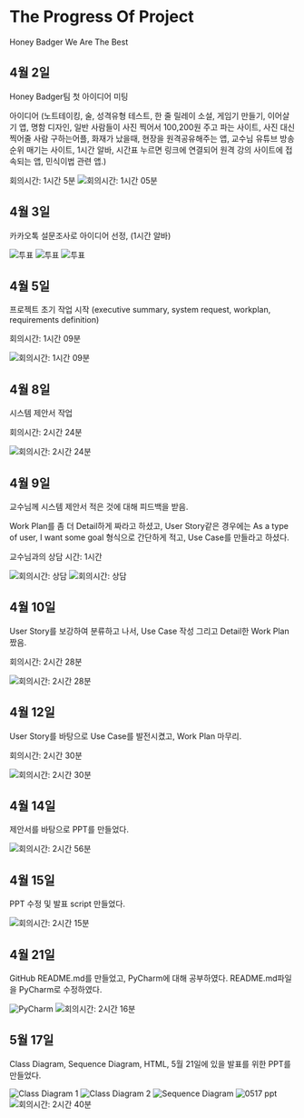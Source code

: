 # The Progress Of Project
Honey Badger We Are The Best
## 4월 2일
Honey Badger팀 첫 아이디어 미팅


아이디어 (노트테이킹, 술, 성격유형 테스트, 한 줄 릴레이 소설, 게임기 만들기, 이어살기 앱, 명함 디자인, 일반 사람들이 사진 찍어서 100,200원 주고
파는 사이트, 사진 대신 찍어줄 사람 구하는어플, 화재가 났을때, 현장을 원격공유해주는 앱, 교수님 유튜브 방송 순위 매기는 사이트, 1시간 알바, 시간표
누르면 링크에 연결되어 원격 강의 사이트에 접속되는 앱, 민식이법 관련 앱.)

회의시간: 1시간 5분
![회의시간: 1시간 05분](0402.PNG)

## 4월 3일 
카카오톡 설문조사로 아이디어 선정, (1시간 알바)

![투표](vote_idea1.PNG)
![투표](vote_idea2.PNG)
![투표](vote_idea3.PNG)

## 4월 5일
프로젝트 초기 작업 시작 (executive summary, system request, workplan, requirements definition)

회의시간: 1시간 09분

![회의시간: 1시간 09분](0405.PNG)

## 4월 8일 
시스템 제안서 작업

회의시간: 2시간 24분

![회의시간: 2시간 24분](0408.PNG)

## 4월 9일
교수님께 시스템 제안서 적은 것에 대해 피드백을 받음.

Work Plan를 좀 더 Detail하게 짜라고 하셨고,
User Story같은 경우에는 As a type of user, I want some goal 형식으로 간단하게 적고, Use Case를 만들라고 하셨다.

교수님과의 상담 시간: 1시간

![회의시간: 상담](feedback1.jpg)
![회의시간: 상담](feedback2.jpg)

## 4월 10일 
User Story를 보강하여 분류하고 나서, Use Case 작성 그리고 Detail한 Work Plan 짰음.

회의시간: 2시간 28분

![회의시간: 2시간 28분](0410.PNG)

## 4월 12일
User Story를 바탕으로 Use Case를 발전시켰고, Work Plan 마무리.

회의시간: 2시간 30분

![회의시간: 2시간 30분](0412.PNG)

## 4월 14일
제안서를 바탕으로 PPT를 만들었다. 

![회의시간: 2시간 56분](0414.PNG)

## 4월 15일
PPT 수정 및 발표 script 만들었다. 

![회의시간: 2시간 15분](0415.PNG)

## 4월 21일 
GitHub README.md를 만들었고, PyCharm에 대해 공부하였다. README.md파일을 PyCharm로
수정하였다. 

![PyCharm](Pycharm.PNG)
![회의시간: 2시간 16분](0421.PNG)

## 5월 17일 
Class Diagram, Sequence Diagram, HTML, 5월 21일에 있을 발표를 위한 PPT를 만들었다.

![Class Diagram 1](ClassDiagram1.PNG)
![Class Diagram 2](ClassDiagram2.PNG)
![Sequence Diagram ](SequenceDiagram.PNG)
![0517 ppt](0517ppt.PNG)
![회의시간: 2시간 40분](0517.PNG)
